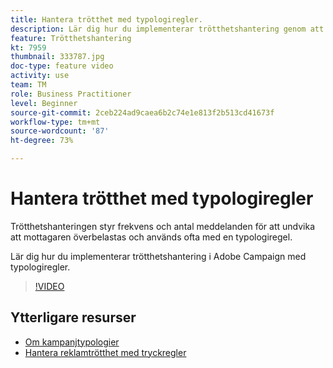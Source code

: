 ```yaml
---
title: Hantera trötthet med typologiregler.
description: Lär dig hur du implementerar trötthetshantering genom att tillämpa typologiregler.
feature: Trötthetshantering
kt: 7959
thumbnail: 333787.jpg
doc-type: feature video
activity: use
team: TM
role: Business Practitioner
level: Beginner
source-git-commit: 2ceb224ad9caea6b2c74e1e813f2b513cd41673f
workflow-type: tm+mt
source-wordcount: '87'
ht-degree: 73%

---
```



# Hantera trötthet med typologiregler

Trötthetshanteringen styr frekvens och antal meddelanden för att undvika att mottagaren överbelastas och används ofta med en typologiregel.

Lär dig hur du implementerar trötthetshantering i Adobe Campaign med typologiregler.

>[!VIDEO](https://video.tv.adobe.com/v/333787?quality=12)

## Ytterligare resurser

* [Om kampanjtypologier](https://experienceleague.adobe.com/docs/campaign-classic/using/orchestrating-campaigns/campaign-optimization/about-campaign-typologies.html?lang=sv)
* [Hantera reklamtrötthet med tryckregler](https://experienceleague.adobe.com/docs/campaign-classic/using/orchestrating-campaigns/campaign-optimization/pressure-rules.html?lang=sv)

